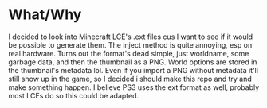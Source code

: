 # What/Why
I decided to look into Minecraft LCE's .ext files cus I want to see if it would be possible to generate them.
The inject method is quite annoying, esp on real hardware.
Turns out the format's dead simple, just worldname, some garbage data, and then the thumbnail as a PNG.
World options are stored in the thumbnail's metadata lol.
Even if you import a PNG without metadata it'll still show up in the game, so I decided i should make this repo and try and make something happen.
I believe PS3 uses the ext format as well, probably most LCEs do so this could be adapted.
